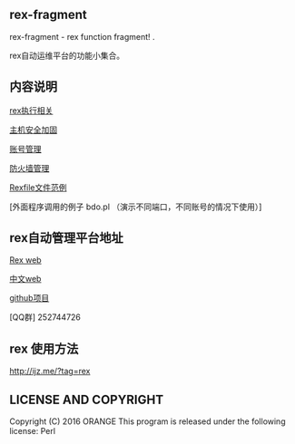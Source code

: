 ## rex-fragment


rex-fragment  - rex function fragment! .

rex自动运维平台的功能小集合。

## 内容说明

[rex执行相关](rexCMD.md)

[主机安全加固](LinuxSafetyReinforcement.md)

[账号管理](Usermanage.md)

[防火墙管理](Iptables.md)

[Rexfile文件范例](Rexfile.example)

[外面程序调用的例子 bdo.pl （演示不同端口，不同账号的情况下使用）]

##  rex自动管理平台地址

[Rex web](http://rexify.org) 
 
[中文web](http://rex.perlchina.org)
  
[github项目](https://github.com/RexOps/Rex)

[QQ群] 252744726


## rex 使用方法
  
   http://ijz.me/?tag=rex

## LICENSE AND COPYRIGHT

Copyright (C) 2016 ORANGE
This program is released under the following license: Perl

